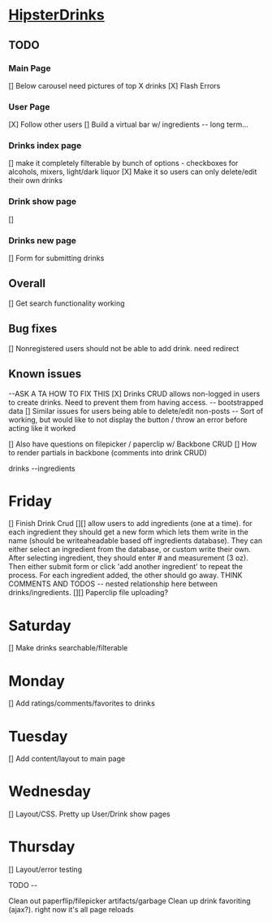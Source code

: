 # [HipsterDrinks](http://www.hipsterdrinks.com)

## TODO

### Main Page
[] Below carousel need pictures of top X drinks
[X] Flash Errors

### User Page
[X] Follow other users
[] Build a virtual bar w/ ingredients -- long term...

### Drinks index page
[] make it completely filterable by bunch of options - checkboxes for alcohols, mixers, light/dark liquor
[X] Make it so users can only delete/edit their own drinks

### Drink show page
[]

### Drinks new page
[] Form for submitting drinks

## Overall
[] Get search functionality working

## Bug fixes
[] Nonregistered users should not be able to add drink. need redirect

## Known issues
--ASK A TA HOW TO FIX THIS
[X] Drinks CRUD allows non-logged in users to create drinks. Need to prevent them from having access. -- bootstrapped data
[] Similar issues for users being able to delete/edit non-posts
-- Sort of working, but would like to not display the button / throw an error before acting like it worked

[] Also have questions on filepicker / paperclip w/ Backbone CRUD
[] How to render partials in backbone (comments into drink CRUD)


drinks
--ingredients


# Friday
[] Finish Drink Crud
[][] allow users to add ingredients (one at a time). for each ingredient they should get a new form which lets them write in the name (should be writeaheadable based off ingredients database). They can either select an ingredient from the database, or custom write their own. After selecting ingredient, they should enter # and measurement (3 oz). Then either submit form or click 'add another ingredient' to repeat the process. For each ingredient added, the other should go away. THINK COMMENTS AND TODOS -- nested relationship here between drinks/ingredients.
[][] Paperclip file uploading?

# Saturday
[] Make drinks searchable/filterable

# Monday
[] Add ratings/comments/favorites to drinks

# Tuesday
[] Add content/layout to main page

# Wednesday
[] Layout/CSS. Pretty up User/Drink show pages

# Thursday
[] Layout/error testing


TODO --

Clean out paperflip/filepicker artifacts/garbage
Clean up drink favoriting (ajax?). right now it's all page reloads